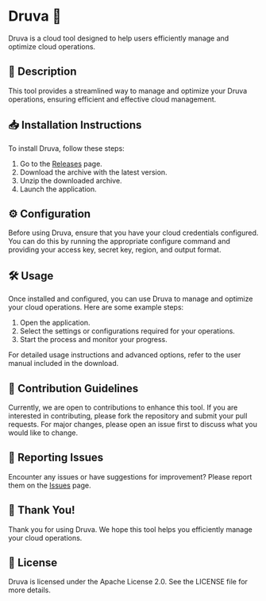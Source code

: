 
# Druva 🚀

Druva is a cloud tool designed to help users efficiently manage and optimize cloud operations.

## 📜 Description

This tool provides a streamlined way to manage and optimize your Druva operations, ensuring efficient and effective cloud management.

## 📥 Installation Instructions

To install Druva, follow these steps:

1. Go to the [Releases](../../releases) page.
2. Download the archive with the latest version.
3. Unzip the downloaded archive.
4. Launch the application.

## ⚙️ Configuration

Before using Druva, ensure that you have your cloud credentials configured. You can do this by running the appropriate configure command and providing your access key, secret key, region, and output format.

## 🛠️ Usage

Once installed and configured, you can use Druva to manage and optimize your cloud operations. Here are some example steps:

1. Open the application.
2. Select the settings or configurations required for your operations.
3. Start the process and monitor your progress.

For detailed usage instructions and advanced options, refer to the user manual included in the download.

## 🤝 Contribution Guidelines

Currently, we are open to contributions to enhance this tool. If you are interested in contributing, please fork the repository and submit your pull requests. For major changes, please open an issue first to discuss what you would like to change.

## 🐞 Reporting Issues

Encounter any issues or have suggestions for improvement? Please report them on the [Issues](../../issues) page.

## 🌟 Thank You!

Thank you for using Druva. We hope this tool helps you efficiently manage your cloud operations.

## 📄 License

Druva is licensed under the Apache License 2.0. See the LICENSE file for more details.
